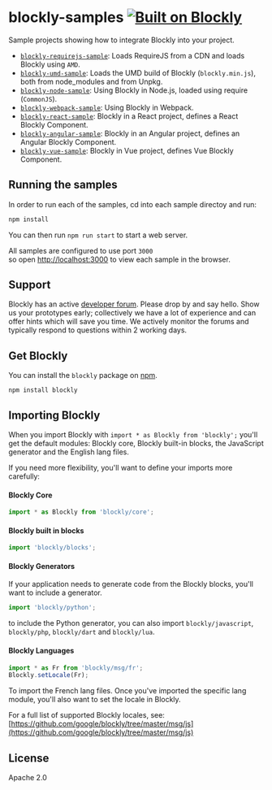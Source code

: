 # blockly-samples [![Built on Blockly](https://tinyurl.com/built-on-blockly)](https://github.com/google/blockly)

Sample projects showing how to integrate Blockly into your project.
- [``blockly-requirejs-sample``](blockly-requirejs/README.md): Loads RequireJS from a CDN and loads Blockly using ``AMD``.
- [``blockly-umd-sample``](blockly-umd/README.md): Loads the UMD build of Blockly (``blockly.min.js``), both from node_modules and from Unpkg.
- [``blockly-node-sample``](blockly-node/README.md): Using Blockly in Node.js, loaded using require (``CommonJS``).
- [``blockly-webpack-sample``](blockly-webpack/README.md): Using Blockly in Webpack.
- [``blockly-react-sample``](blockly-react/README.md): Blockly in a React project, defines a React Blockly Component.
- [``blockly-angular-sample``](blockly-angular/README.md): Blockly in an Angular project, defines an Angular Blockly Component.
- [``blockly-vue-sample``](blockly-vue/README.md): Blockly in Vue project, defines Vue Blockly Component.

## Running the samples

In order to run each of the samples, cd into each sample directoy and run: 
```bash
npm install
```

You can then run ``npm run start`` to start a web server. 

All samples are configured to use port ``3000``<br/>
so open [http://localhost:3000](http://localhost:3000) to view each sample in the browser.

## Support

Blockly has an active [developer forum](https://groups.google.com/forum/#!forum/blockly). Please drop by and say hello. Show us your prototypes early; collectively we have a lot of experience and can offer hints which will save you time. We actively monitor the forums and typically respond to questions within 2 working days.

## Get Blockly

You can install the ``blockly`` package on [npm](https://www.npmjs.com/package/blockly).

```
npm install blockly
```


## Importing Blockly

When you import Blockly with ``import * as Blockly from 'blockly';`` you'll get the default modules:
Blockly core, Blockly built-in blocks, the JavaScript generator and the English lang files. 

If you need more flexibility, you'll want to define your imports more carefully: 

#### Blockly Core

```js
import * as Blockly from 'blockly/core';
```

#### Blockly built in blocks

```js
import 'blockly/blocks';
```

#### Blockly Generators
If your application needs to generate code from the Blockly blocks, you'll want to include a generator.

```js
import 'blockly/python';
```
to include the Python generator, you can also import ``blockly/javascript``, ``blockly/php``, ``blockly/dart`` and ``blockly/lua``.

#### Blockly Languages

```js
import * as Fr from 'blockly/msg/fr';
Blockly.setLocale(Fr);
```

To import the French lang files. Once you've imported the specific lang module, you'll also want to set the locale in Blockly.

For a full list of supported Blockly locales, see: [https://github.com/google/blockly/tree/master/msg/js](https://github.com/google/blockly/tree/master/msg/js)

## License

Apache 2.0
